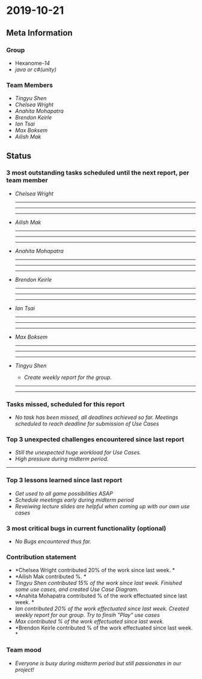 # 2019-10-21

## Meta Information

### Group

 * Hexanome-*14*
 * *java or c#(unity)*

### Team Members

 * *Tingyu Shen*
 * *Chelsea Wright*
 * *Anahita Mohapatra*
 * *Brendon Keirle*
 * *Ian Tsai*
 * *Max Boksem*
 * *Ailish Mak*

## Status

### 3 most outstanding tasks scheduled until the next report, per team member

 * *Chelsea Wright*
   * *  *
   * *  *
   * *  *
   
   
 * *Ailish Mak*
   * *  *
   * *  *
   * *  *
 
 
 * *Anahita Mohapatra*
   * *  *
   * *  *
   * *  *
 
 * *Brendon Keirle*
   * * *
   * * *
   * * *
 
 
 * *Ian Tsai*
   * * *
   * * *
   * * *


 * *Max Boksem*
   * * *
   * * *
   * * *
 
 
 * *Tingyu Shen*
   * *Create weekly report for the group.*
   * **
   * **



### Tasks missed, scheduled for this report

 * *No task has been missed, all deadlines achieved so far. Meetings scheduled to reach deadline for submission of Use Cases*

### Top 3 unexpected challenges encountered since last report

 * *Still the unexpected huge workload for Use Cases.*
 * *High pressure during midterm period.*
 * **
 

### Top 3 lessons learned since last report

   * *Get used to all game possibilities ASAP*
   * *Schedule meetings early during midterm period*
   * *Reveiwing lecture slides are helpful when coming up with our own use cases*

### 3 most critical bugs in current functionality (optional)

 * *No Bugs encountered thus far.*

### Contribution statement

 * *Chelsea Wright contributed 20% of the work since last week. *
 * *Ailish Mak contributed %. *
 * *Tingyu Shen contributed 15% of the work since last week. Finished some use cases, and created Use Case Diagram.*
 * *Anahita Mohapatra contributed % of the work effectuated since last week. *
 * *Ian contributed 20% of the work effectuated since last week. Created weekly report for our group. Try to finsih "Play" use cases*
 * *Max contributed % of the work effectuated since last week.*
 * *Brendon Keirle contributed % of the work effectuated since last week. *

### Team mood

 * *Everyone is busy during midterm period but still passionates in our project!*
